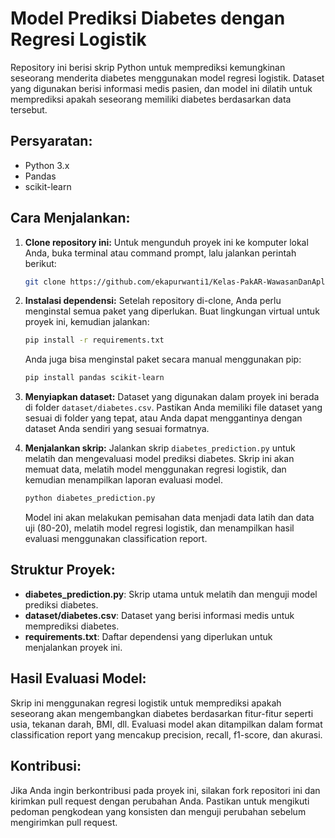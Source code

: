 
# Model Prediksi Diabetes dengan Regresi Logistik

Repository ini berisi skrip Python untuk memprediksi kemungkinan seseorang menderita diabetes menggunakan model regresi logistik. Dataset yang digunakan berisi informasi medis pasien, dan model ini dilatih untuk memprediksi apakah seseorang memiliki diabetes berdasarkan data tersebut.

## Persyaratan:
- Python 3.x
- Pandas
- scikit-learn

## Cara Menjalankan:
1. **Clone repository ini:**
   Untuk mengunduh proyek ini ke komputer lokal Anda, buka terminal atau command prompt, lalu jalankan perintah berikut:
   ```bash
   git clone https://github.com/ekapurwanti1/Kelas-PakAR-WawasanDanAplikasiTeknologi
   ```

2. **Instalasi dependensi:**
   Setelah repository di-clone, Anda perlu menginstal semua paket yang diperlukan. Buat lingkungan virtual untuk proyek ini, kemudian jalankan:
   ```bash
   pip install -r requirements.txt
   ```
   Anda juga bisa menginstal paket secara manual menggunakan pip:
   ```bash
   pip install pandas scikit-learn
   ```

3. **Menyiapkan dataset:**
   Dataset yang digunakan dalam proyek ini berada di folder `dataset/diabetes.csv`. Pastikan Anda memiliki file dataset yang sesuai di folder yang tepat, atau Anda dapat menggantinya dengan dataset Anda sendiri yang sesuai formatnya.

4. **Menjalankan skrip:**
   Jalankan skrip `diabetes_prediction.py` untuk melatih dan mengevaluasi model prediksi diabetes. Skrip ini akan memuat data, melatih model menggunakan regresi logistik, dan kemudian menampilkan laporan evaluasi model.
   ```bash
   python diabetes_prediction.py
   ```

   Model ini akan melakukan pemisahan data menjadi data latih dan data uji (80-20), melatih model regresi logistik, dan menampilkan hasil evaluasi menggunakan classification report.

## Struktur Proyek:
- **diabetes_prediction.py**: Skrip utama untuk melatih dan menguji model prediksi diabetes.
- **dataset/diabetes.csv**: Dataset yang berisi informasi medis untuk memprediksi diabetes.
- **requirements.txt**: Daftar dependensi yang diperlukan untuk menjalankan proyek ini.

## Hasil Evaluasi Model:
Skrip ini menggunakan regresi logistik untuk memprediksi apakah seseorang akan mengembangkan diabetes berdasarkan fitur-fitur seperti usia, tekanan darah, BMI, dll. Evaluasi model akan ditampilkan dalam format classification report yang mencakup precision, recall, f1-score, dan akurasi.

## Kontribusi:
Jika Anda ingin berkontribusi pada proyek ini, silakan fork repositori ini dan kirimkan pull request dengan perubahan Anda. Pastikan untuk mengikuti pedoman pengkodean yang konsisten dan menguji perubahan sebelum mengirimkan pull request.
